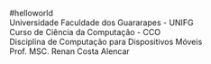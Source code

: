 #helloworld<br/>
Universidade Faculdade dos Guararapes - UNIFG<br/>
Curso de Ciência da Computação - CCO<br/>
Disciplina de Computação para Dispositivos Móveis<br/>
Prof. MSC. Renan Costa Alencar<br/>
